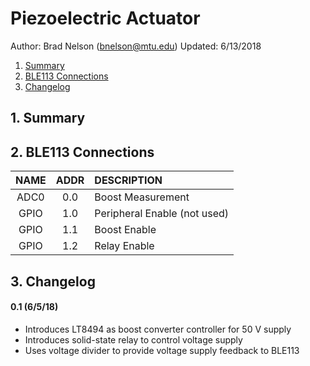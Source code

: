 # Piezoelectric Actuator
Author: Brad Nelson (bnelson@mtu.edu)
Updated: 6/13/2018

1. [Summary](#summary)
2. [BLE113 Connections](#ble113-connections)
3. [Changelog](#changelog)

## 1. Summary

## 2. BLE113 Connections
| NAME | ADDR |  DESCRIPTION |
|:---:|:---:|:---|
| ADC0 | 0.0 | Boost Measurement |
| GPIO | 1.0 | Peripheral Enable (not used) |
| GPIO | 1.1 | Boost Enable |
| GPIO | 1.2 | Relay Enable |

## 3. Changelog
#### 0.1 (6/5/18)
* Introduces LT8494 as boost converter controller for 50 V supply
* Introduces solid-state relay to control voltage supply
* Uses voltage divider to provide voltage supply feedback to BLE113
